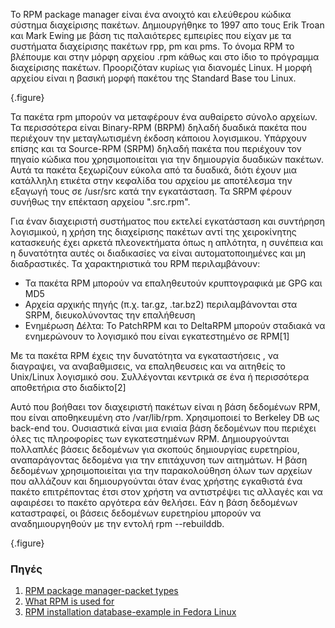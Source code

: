 To RPM package manager είναι ένα ανοιχτό και ελεύθερου κώδικα σύστημα διαχείρισης πακέτων. Δημιουργήθηκε το 1997 απο τους Erik Troan και Mark Ewing με βάση τις παλαιότερες εμπειρίες που είχαν με τα συστήματα διαχείρισης πακέτων rpp, pm και pms. Το όνομα RPM το βλέπουμε και στην μόρφη αρχείου .rpm κάθως και στο ίδιο το πρόγραμμα διαχείρισης πακέτων. Προοριζόταν κυρίως για διανομές Linux. Η μορφή αρχείου είναι η βασική μορφή πακέτου της Standard Base του Linux. 

{.figure}

Τα πακέτα rpm μπορούν να μεταφέρουν ένα αυθαίρετο σύνολο αρχείων. Τα περισσότερα είναι Binary-RPM (BRPM) δηλαδή δυαδικά πακέτα που περιέχουν την μεταγλωτισμένη έκδοση κάποιου λογισμικου. Υπάρχουν επίσης και τα Source-RPM (SRPM) δηλαδή πακέτα που περιέχουν τον πηγαίο κώδικα που χρησιμοποιείται για την δημιουργία δυαδικών πακέτων. Αυτά τα πακέτα ξεχωρίζουν εύκολα από τα δυαδικά, διότι έχουν μια κατάλληλη ετικέτα στην κεφαλίδα του αρχείου με αποτέλεσμα την εξαγωγή τους σε /usr/src κατά την εγκατάσταση. Τα SRPM φέρουν συνήθως την επέκταση αρχείου ".src.rpm".

Για έναν διαχειριστή συστήματος που εκτελεί εγκατάσταση και συντήρηση λογισμικού, η χρήση της διαχείρισης πακέτων αντί της χειροκίνητης κατασκευής έχει αρκετά πλεονεκτήματα όπως η απλότητα, η συνέπεια και η δυνατότητα αυτές οι διαδικασίες να είναι αυτοματοποιημένες και μη διαδραστικές. Τα χαρακτηριστικά του RPM περιλαμβάνουν:

* Τα πακέτα RPM μπορούν να επαληθευτούν κρυπτογραφικά με GPG και MD5
* Αρχεία αρχικής πηγής (π.χ. tar.gz, .tar.bz2) περιλαμβάνονται στα SRPM, διευκολύνοντας την επαλήθευση
* Ενημέρωση Δέλτα: Το PatchRPM και το DeltaRPM μπορούν σταδιακά να ενημερώνουν το λογισμικό που είναι εγκατεστημένο σε RPM[1]

Με τα πακέτα RPM έχεις την δυνατότητα να εγκαταστήσεις , να διαγραψει, να αναβαθμισεις, να επαληθευσεις και να αιτηθείς το Unix/Linux λογισμικό σου. Συλλέγονται κεντρικά σε ένα ή περισσότερα αποθετήρια στο διαδίκτο[2]

Αυτό που βοήθαει τον διαχειριστή πακέτων είναι η βάση δεδομένων RPM, που είναι αποθηκευμένη στο /var/lib/rpm. Χρησιμοποιεί το Berkeley DB ως back-end του. Ουσιαστικά είναι μια ενιαία βάση δεδομένων που περιέχει όλες τις πληροφορίες των εγκατεστημένων RPM. Δημιουργούνται πολλαπλές βάσεις δεδομένων για σκοπούς δημιουργίας ευρετηρίου, αναπαράγοντας δεδομένα για την επιτάχυνση των αιτημάτων. Η βάση δεδομένων χρησιμοποιείται για την παρακολούθηση όλων των αρχείων που αλλάζουν και δημιουργούνται όταν ένας χρήστης εγκαθιστά ένα πακέτο επιτρέποντας έτσι στον χρήστη να αντιστρέψει τις αλλαγές και να αφαιρέσει το πακέτο αργότερα εάν θελήσει. Εάν η βάση δεδομένων καταστραφεί, οι βάσεις δεδομένων ευρετηρίου μπορούν να αναδημιουργηθούν με την εντολή rpm --rebuilddb.

{.figure}

### Πηγές

1. [RPM package manager-packet types](https://en.wikipedia.org/wiki/RPM_Package_Manager)
2. [What RPM is used for](https://rpm.org)
3. [RPM installation database-example in Fedora Linux](https://docs.fedoraproject.org/ro/Fedora_Draft_Documentation/0.1/html/RPM_Guide/ch02s02.html)
